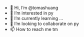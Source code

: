 - 👋 Hi, I’m @tomashuang
- 👀 I’m interested in py
- 🌱 I’m currently learning ...
- 💞️ I’m looking to collaborate on py
- 📫 How to reach me tm

<!---
tomashuang/tomashuang is a ✨ special ✨ repository because its `README.md` (this file) appears on your GitHub profile.
You can click the Preview link to take a look at your changes.
--->
